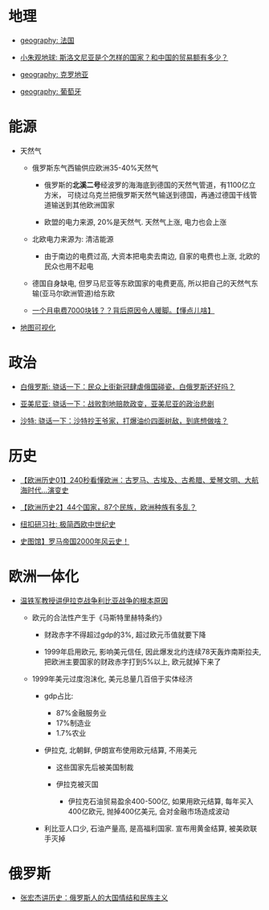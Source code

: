 # 地理

- [geography: 法国](https://www.bilibili.com/video/BV1dZ4y1K7Ub?from=search&seid=16529530278620217675)

- [小朱观地球: 斯洛文尼亚是个怎样的国家？和中国的贸易额有多少？](https://www.bilibili.com/video/BV1CL4y147cU?from=search&seid=14370086954741133777)

- [geography: 克罗地亚](https://www.bilibili.com/video/BV14h411R7dV?from=search&seid=14370086954741133777)

- [geography: 葡萄牙](https://www.bilibili.com/video/BV1sK411A7rR?from=search&seid=10864989347011604539&spm_id_from=333.337.0.0)

# 能源

- 天然气

    - 俄罗斯东气西输供应欧洲35-40%天然气

        - 俄罗斯的**北溪二号**经波罗的海海底到德国的天然气管道，有1100亿立方米， 可绕过乌克兰把俄罗斯天然气输送到德国，再通过德国干线管道输送到其他欧洲国家

        - 欧盟的电力来源, 20%是天然气. 天然气上涨, 电力也会上涨

    - 北欧电力来源为: 清洁能源

        - 由于南边的电费过高, 大资本把电卖去南边, 自家的电费也上涨, 北欧的民众也用不起电

    - 德国自身缺电, 但罗马尼亚等东欧国家的电费更高, 所以把自己的天然气东输(亚马尔欧洲管道)给东欧

    - [一个月电费7000块钱？？背后原因令人暖脚。【懂点儿啥】](https://www.bilibili.com/video/BV17S4y1777D?spm_id_from=333.851.b_7265636f6d6d656e64.1)

- [地图可视化](https://www.europe-geology.eu/mineral-resources/mineral-resources-map/)

# 政治

- [白俄罗斯: 骁话一下：民众上街新冠肆虐俄国碰瓷，白俄罗斯还好吗？](https://www.bilibili.com/video/BV1e541187dB?from=search&seid=9185679677533350374&spm_id_from=333.337.0.0)

- [亚美尼亚: 骁话一下：战败割地赔款政变，亚美尼亚的政治悲剧](https://www.bilibili.com/video/BV1qK4y1Z7SU?from=search&seid=4459748161674375966&spm_id_from=333.337.0.0)

- [沙特: 骁话一下：沙特抄王爷家，打爆油价四面树敌，到底想做啥？](https://www.bilibili.com/video/BV1sE411V7Zw/?spm_id_from=333.788.recommend_more_video.-1)

# 历史

- [【欧洲历史01】240秒看懂欧洲：古罗马、古埃及、古希腊、爱琴文明、大航海时代…演变史](https://www.bilibili.com/video/BV1zg411u7Zp?spm_id_from=333.999.0.0)

- [【欧洲历史2】44个国家，87个民族，欧洲种族有多乱？](https://www.bilibili.com/video/BV12w411d7qs?from=search&seid=8028151707732614489)

- [纽扣研习社: 极简西欧中世纪史](https://www.bilibili.com/video/BV1JQ4y1U7Ym)

- [史图馆】罗马帝国2000年风云史！](https://www.bilibili.com/video/BV1fx411C7JL/?spm_id_from=333.788.recommend_more_video.-1)

# 欧洲一体化

- [温铁军教授讲伊拉克战争利比亚战争的根本原因](https://www.bilibili.com/video/BV1d3411h71M?from=search&seid=13739708477033157907&spm_id_from=333.337.0.0)

    - 欧元的合法性产生于《马斯特里赫特条约》

        - 财政赤字不得超过gdp的3%, 超过欧元币值就要下降

        - 1999年启用欧元, 影响美元信任, 因此爆发北约连续78天轰炸南斯拉夫, 把欧洲主要国家的财政赤字打到5%以上, 欧元就掉下来了

    - 1999年美元过度泡沫化, 美元总量几百倍于实体经济

        - gdp占比:
            - 87%金融服务业
            - 17%制造业
            - 1.7%农业

        - 伊拉克, 北朝鲜, 伊朗宣布使用欧元结算, 不用美元

            - 这些国家先后被美国制裁

            - 伊拉克被灭国

                - 伊拉克石油贸易盈余400-500亿, 如果用欧元结算, 每年买入400亿欧元, 抛掉400亿美元, 会对金融市场造成波动

        - 利比亚人口少, 石油产量高, 是高福利国家. 宣布用黄金结算, 被美欧联手灭掉

# 俄罗斯

- [张宏杰讲历史：俄罗斯人的大国情结和民族主义](https://mp.weixin.qq.com/s/DzdjY7olvUDREFjIMzsWQA)
